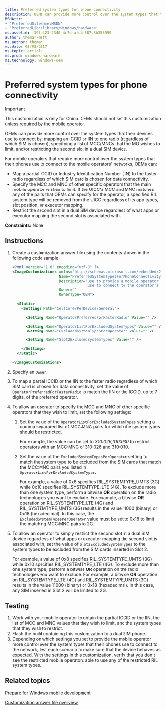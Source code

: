 ```yaml
---
title: Preferred system types for phone connectivity
description: OEMs can provide more control over the system types that their devices use to connect by mapping an ICCID or IIN to one radio (regardless of which SIM is chosen), specifying a list of MCC/MNCs that the MO wishes to limit, and/or restricting the second slot in a dual SIM device.
MSHAttr:
- 'PreferredSiteName:MSDN'
- 'PreferredLib:/library/windows/hardware'
ms.assetid: f39fb423-2340-4c7d-afd4-587c8b355959
author: themar-msft
ms.author: themar
ms.date: 05/02/2017
ms.topic: article
ms.prod: windows-hardware
ms.technology: windows-oem
---
```

# Preferred system types for phone connectivity

> [!Important]
> This customization is only for China. OEMs should not set this customization unless required by the mobile operator.

OEMs can provide more control over the system types that their devices use to connect by: mapping an ICCID or IIN to one radio (regardless of which SIM is chosen), specifying a list of MCC/MNCs that the MO wishes to limit, and/or restricting the second slot in a dual SIM device.

For mobile operators that require more control over the system types that their phones use to connect to the mobile operators' networks, OEMs can:

* Map a partial ICCID or Industry Identification Number (IIN) to the faster radio regardless of which SIM card is chosen for data connectivity.
* Specify the MCC and MNC of other specific operators that the main mobile operator wishes to limit. If the UICC's MCC and MNC matches any of the pairs that OEMs can specify for the operator, a specified RIL system type will be removed from the UICC regardless of its app types, slot position, or executor mapping.
* Restrict the second slot in a dual SIM device regardless of what apps or executor mapping the second slot is associated with.

<a href="" id="constraints---none"></a>**Constraints:** None

## Instructions

1.  Create a customization answer file using the contents shown in the following code sample.

    ```XML
    <?xml version="1.0" encoding="utf-8" ?>  
    <ImageCustomizations xmlns="http://schemas.microsoft.com/embedded/2004/10/ImageUpdate"  
                         Name="PreferredSystemTypesForPhoneConnectivity"  
                         Description="Use to provide a mobile operator more control over the system types that their phones
                                      use to connect to the operator's network."  
                         Owner=""  
                         OwnerType="OEM"> 
      
      <Static>  
        <Settings Path="CellCore/PerDevice/General">  

          <Setting Name="OperatorPreferredForFasterRadio" Value="" />   

          <Setting Name="OperatorListForExcludedSystemTypes" Value="" /> 
          <Setting Name="ExcludedSystemTypesPerOperator" Value="" /> 

          <Setting Name="Slot2ExcludedSystemTypes" Value="" />   

        </Settings>  
      </Static>

    </ImageCustomizations>
    ```

2.  Specify an `Owner`.

3.  To map a partial ICCID or the IIN to the faster radio regardless of which SIM card is chosen for data connectivity, set the value of `OperatorPreferredForFasterRadio` to match the IIN or the ICCID, up to 7 digits, of the preferred operator.

4.  To allow an operator to specify the MCC and MNC of other specific operators that they wish to limit, set the following settings:

    1.  Set the value of the `OperatorListForExcludedSystemTypes` setting a comma separated list of MCC:MNC pairs for which the system types should be restricted.

        For example, the value can be set to *310:026,310:030* to restrict operators with an MCC:MNC of 310:026 and 310:030.

    2.  Set the value of the `ExcludedSystemTypesPerOperator` setting to match the system type to be excluded from the SIM cards that match the MCC:MNC pairs you listed in `OperatorListForExcludedSystemTypes`. 

        For example, a value of 0x8 specifies RIL\_SYSTEMTYPE\_UMTS (3G) while 0x10 specifies RIL\_SYSTEMTYPE\_LTE (4G). To exclude more than one system type, perform a bitwise **OR** operation on the radio technologies you want to exclude. For example, a bitwise **OR** operation on RIL\_SYSTEMTYPE\_LTE (4G) and RIL\_SYSTEMTYPE\_UMTS (3G) results in the value 11000 (binary) or 0x18 (hexadecimal). In this case, the `ExcludedSystemTypesPerOperator` value must be set to 0x18 to limit the matching MCC:MNC pairs to 2G.

5.  To allow an operator to simply restrict the second slot in a dual SIM device regardless of what apps or executor mapping the second slot is associated with, set the value of `Slot2ExcludedSystemTypes` to the system types to be excluded from the SIM cards inserted in Slot 2.

    For example, a value of 0x8 specifies RIL\_SYSTEMTYPE\_UMTS (3G) while 0x10 specifies RIL\_SYSTEMTYPE\_LTE (4G). To exclude more than one system type, perform a bitwise **OR** operation on the radio technologies you want to exclude. For example, a bitwise **OR** operation on RIL\_SYSTEMTYPE\_LTE (4G) and RIL\_SYSTEMTYPE\_UMTS (3G) results in the value 11000 (binary) or 0x18 (hexadecimal). In this case, any SIM inserted in Slot 2 will be limited to 2G.

## Testing

1. Work with your mobile operator to obtain the partial ICCID or the IIN, the list of MCC and MNC values that they wish to limit, and the system types that they wish to restrict.
1. Flash the build containing this customization to a dual SIM phone.
1. Depending on which settings you set to provide the mobile operator more control over the system types that their phones use to connect to the network, test each scenario to make sure that the device behaves as expected.
   With the settings in this customization, verify that you don't see the restricted mobile operators able to use any of the restricted RIL system types.

## Related topics

[Prepare for Windows mobile development](https://docs.microsoft.com/en-us/windows-hardware/manufacture/mobile/preparing-for-windows-mobile-development)

[Customization answer file overview](https://docs.microsoft.com/en-us/windows-hardware/customize/mobile/mcsf/customization-answer-file)

